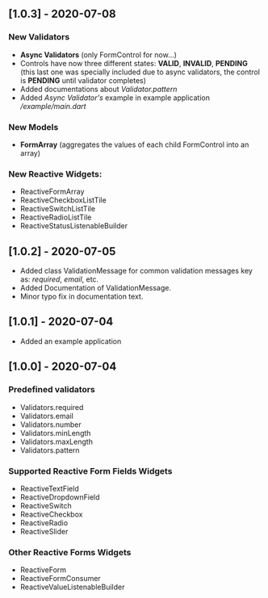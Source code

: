 ## [1.0.3] - 2020-07-08

### New Validators
- **Async Validators** (only FormControl for now...)
- Controls have now three different states: **VALID**, **INVALID**, **PENDING** 
  (this last one was specially included due to async validators, the control is **PENDING** 
  until validator completes)
- Added documentations about *Validator.pattern*
- Added *Async Validator's* example in example application */example/main.dart* 

### New Models
- **FormArray** (aggregates the values of each child FormControl into an array)

### New Reactive Widgets:
- ReactiveFormArray
- ReactiveCheckboxListTile
- ReactiveSwitchListTile
- ReactiveRadioListTile
- ReactiveStatusListenableBuilder

## [1.0.2] - 2020-07-05

- Added class ValidationMessage for common validation messages key as: *required*, *email*, etc.
- Added Documentation of ValidationMessage.
- Minor typo fix in documentation text.

## [1.0.1] - 2020-07-04

- Added an example application

## [1.0.0] - 2020-07-04

### Predefined validators
- Validators.required
- Validators.email
- Validators.number
- Validators.minLength
- Validators.maxLength
- Validators.pattern

### Supported Reactive Form Fields Widgets

- ReactiveTextField
- ReactiveDropdownField
- ReactiveSwitch
- ReactiveCheckbox
- ReactiveRadio
- ReactiveSlider

### Other Reactive Forms Widgets

- ReactiveForm
- ReactiveFormConsumer
- ReactiveValueListenableBuilder